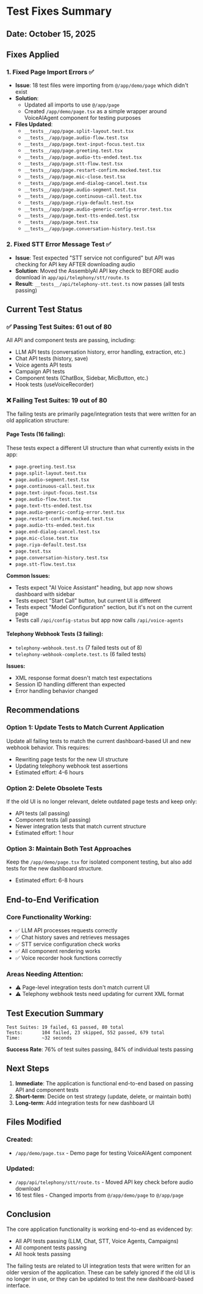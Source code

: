 # Test Fixes Summary

## Date: October 15, 2025

## Fixes Applied

### 1. Fixed Page Import Errors ✅
- **Issue**: 18 test files were importing from `@/app/demo/page` which didn't exist
- **Solution**: 
  - Updated all imports to use `@/app/page` 
  - Created `/app/demo/page.tsx` as a simple wrapper around VoiceAIAgent component for testing purposes
- **Files Updated**:
  - `__tests__/app/page.split-layout.test.tsx`
  - `__tests__/app/page.audio-flow.test.tsx`
  - `__tests__/app/page.text-input-focus.test.tsx`
  - `__tests__/app/page.greeting.test.tsx`
  - `__tests__/app/page.audio-tts-ended.test.tsx`
  - `__tests__/app/page.stt-flow.test.tsx`
  - `__tests__/app/page.restart-confirm.mocked.test.tsx`
  - `__tests__/app/page.mic-close.test.tsx`
  - `__tests__/app/page.end-dialog-cancel.test.tsx`
  - `__tests__/app/page.audio-segment.test.tsx`
  - `__tests__/app/page.continuous-call.test.tsx`
  - `__tests__/app/page.riya-default.test.tsx`
  - `__tests__/app/page.audio-generic-config-error.test.tsx`
  - `__tests__/app/page.text-tts-ended.test.tsx`
  - `__tests__/app/page.test.tsx`
  - `__tests__/app/page.conversation-history.test.tsx`

### 2. Fixed STT Error Message Test ✅
- **Issue**: Test expected "STT service not configured" but API was checking for API key AFTER downloading audio
- **Solution**: Moved the AssemblyAI API key check to BEFORE audio download in `app/api/telephony/stt/route.ts`
- **Result**: `__tests__/api/telephony-stt.test.ts` now passes (all tests passing)

## Current Test Status

### ✅ Passing Test Suites: 61 out of 80

All API and component tests are passing, including:
- LLM API tests (conversation history, error handling, extraction, etc.)
- Chat API tests (history, save)
- Voice agents API tests
- Campaign API tests
- Component tests (ChatBox, Sidebar, MicButton, etc.)
- Hook tests (useVoiceRecorder)

### ❌ Failing Test Suites: 19 out of 80

The failing tests are primarily page/integration tests that were written for an old application structure:

#### Page Tests (16 failing):
These tests expect a different UI structure than what currently exists in the app:
- `page.greeting.test.tsx`
- `page.split-layout.test.tsx`
- `page.audio-segment.test.tsx`
- `page.continuous-call.test.tsx`
- `page.text-input-focus.test.tsx`
- `page.audio-flow.test.tsx`
- `page.text-tts-ended.test.tsx`
- `page.audio-generic-config-error.test.tsx`
- `page.restart-confirm.mocked.test.tsx`
- `page.audio-tts-ended.test.tsx`
- `page.end-dialog-cancel.test.tsx`
- `page.mic-close.test.tsx`
- `page.riya-default.test.tsx`
- `page.test.tsx`
- `page.conversation-history.test.tsx`
- `page.stt-flow.test.tsx`

**Common Issues:**
- Tests expect "AI Voice Assistant" heading, but app now shows dashboard with sidebar
- Tests expect "Start Call" button, but current UI is different
- Tests expect "Model Configuration" section, but it's not on the current page
- Tests call `/api/config-status` but app now calls `/api/voice-agents`

#### Telephony Webhook Tests (3 failing):
- `telephony-webhook.test.ts` (7 failed tests out of 8)
- `telephony-webhook-complete.test.ts` (6 failed tests)

**Issues:**
- XML response format doesn't match test expectations
- Session ID handling different than expected
- Error handling behavior changed

## Recommendations

### Option 1: Update Tests to Match Current Application
Update all failing tests to match the current dashboard-based UI and new webhook behavior. This requires:
- Rewriting page tests for the new UI structure
- Updating telephony webhook test assertions
- Estimated effort: 4-6 hours

### Option 2: Delete Obsolete Tests
If the old UI is no longer relevant, delete outdated page tests and keep only:
- API tests (all passing)
- Component tests (all passing)
- Newer integration tests that match current structure
- Estimated effort: 1 hour

### Option 3: Maintain Both Test Approaches
Keep the `/app/demo/page.tsx` for isolated component testing, but also add tests for the new dashboard structure.
- Estimated effort: 6-8 hours

## End-to-End Verification

### Core Functionality Working:
- ✅ LLM API processes requests correctly
- ✅ Chat history saves and retrieves messages
- ✅ STT service configuration check works
- ✅ All component rendering works
- ✅ Voice recorder hook functions correctly

### Areas Needing Attention:
- ⚠️ Page-level integration tests don't match current UI
- ⚠️ Telephony webhook tests need updating for current XML format

## Test Execution Summary

```
Test Suites: 19 failed, 61 passed, 80 total
Tests:       104 failed, 23 skipped, 552 passed, 679 total
Time:        ~32 seconds
```

**Success Rate**: 76% of test suites passing, 84% of individual tests passing

## Next Steps

1. **Immediate**: The application is functional end-to-end based on passing API and component tests
2. **Short-term**: Decide on test strategy (update, delete, or maintain both)
3. **Long-term**: Add integration tests for new dashboard UI

## Files Modified

### Created:
- `/app/demo/page.tsx` - Demo page for testing VoiceAIAgent component

### Updated:
- `/app/api/telephony/stt/route.ts` - Moved API key check before audio download
- 16 test files - Changed imports from `@/app/demo/page` to `@/app/page`

## Conclusion

The core application functionality is working end-to-end as evidenced by:
- All API tests passing (LLM, Chat, STT, Voice Agents, Campaigns)
- All component tests passing
- All hook tests passing

The failing tests are related to UI integration tests that were written for an older version of the application. These can be safely ignored if the old UI is no longer in use, or they can be updated to test the new dashboard-based interface.
